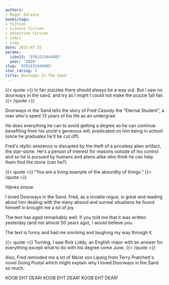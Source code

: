 ```yaml
---
authors:
- Roger Zelazny
books/tags:
- fiction
- science fiction
- detective fiction
- comic
- slay
date: 2023-07-25
params:
  isbn13: '9781515444985'
  year: '2020'
slug: '9781515444985'
star_rating: 5
title: Doorways In The Sand
---
```


{{< quote >}}
In fair puzzles there should always be a way out. But I saw no doorways in the sand, and try as I might I could not make the puzzle fall fair.
{{< /quote >}}

Doorways in the Sand tells the story of Fred Cassidy the "Eternal Student", a man who's spent 13 years of his life as an undergrad.

He does everything he can to avoid getting a degree so he can continue benefiting from his uncle's generous will, predicated on him being in school (once he graduates he'll be cut off).

Fred's idyllic existence is disrupted by the theft of a priceless alien artifact, the star-stone. He's a person of interest for reasons outside of his control and so he is pursued by humans and aliens alike who think he can help them find the stone (can he?).

{{< quote >}}
"You are a living example of the absurdity of things."
{{< /quote >}}

Hijinks ensue.

<!--more-->

I loved Doorways in the Sand. Fred, as a lovable rogue, is great and reading about him dealing with the many absurd and surreal situations he found himself in brought me a lot of joy.

The text has aged remarkably well. If you told me that it was written yesterday (and not almost 50 years ago), I would believe you.

The text is funny and had me smirking and laughing my way through it.

{{< quote >}}
Turning, I saw Rick Liddy, an English major with an answer for everything except what to do with his degree come June.
{{< /quote >}}

Also, Fred reminded me a lot of Moist von Lipwig from Terry Pratchett's novel Going Postal which might explain why I loved Doorways in the Sand so much.

KOOB EHT DEAR! KOOB EHT DEAR! KOOB EHT DEAR!